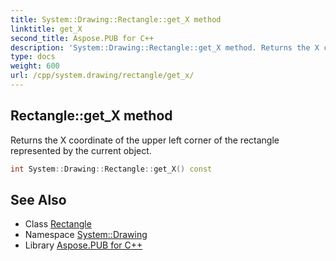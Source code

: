 ```yaml
---
title: System::Drawing::Rectangle::get_X method
linktitle: get_X
second_title: Aspose.PUB for C++
description: 'System::Drawing::Rectangle::get_X method. Returns the X coordinate of the upper left corner of the rectangle represented by the current object in C++.'
type: docs
weight: 600
url: /cpp/system.drawing/rectangle/get_x/
---
```

## Rectangle::get_X method


Returns the X coordinate of the upper left corner of the rectangle represented by the current object.

```cpp
int System::Drawing::Rectangle::get_X() const
```

## See Also

* Class [Rectangle](../)
* Namespace [System::Drawing](../../)
* Library [Aspose.PUB for C++](../../../)
